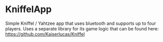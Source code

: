 # KniffelApp

Simple Kniffel / Yahtzee app that uses bluetooth and supports up to four players.
Uses a separate library for its game logic that can be found here: https://github.com/Kaiserlucas/Kniffel
